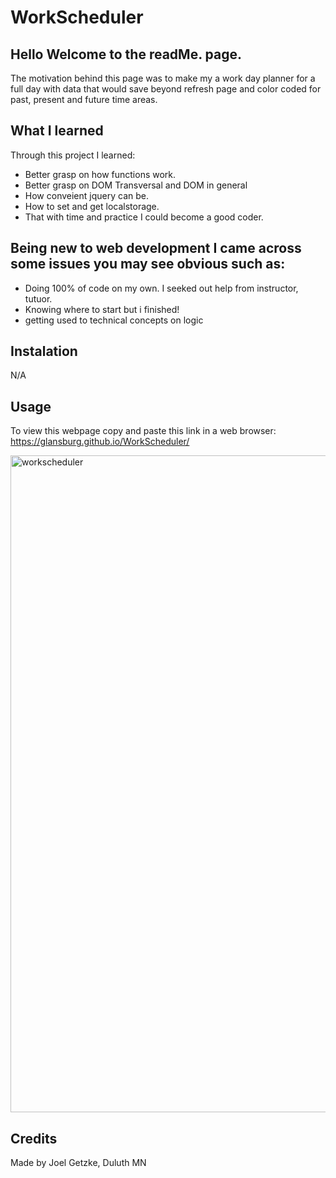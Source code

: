 # WorkScheduler

## Hello Welcome to the readMe. page.
The motivation behind this page was to make my a work day planner for a full day with data that would save beyond refresh page and color coded for past, present and future time areas.
## What I learned
Through this project I learned:
* Better grasp on how functions work.
* Better grasp on DOM Transversal and DOM in general
* How conveient jquery can be.
* How to set and get localstorage.
* That with time and practice I could become a good coder.
  
## Being new to web development I came across some issues you may see obvious such as:
* Doing 100% of code on my own. I seeked out help from instructor, tutuor.
* Knowing where to start but i finished!
* getting used to technical concepts on logic
 ## Instalation
N/A

## Usage
To view this webpage copy and paste this link in a web browser: https://glansburg.github.io/WorkScheduler/


<img width="1051" alt="workscheduler" src="https://github.com/Glansburg/WorkScheduler/assets/117139285/2b9860b2-3748-4089-a854-b412b198c799">


## Credits

Made by Joel Getzke, Duluth MN

